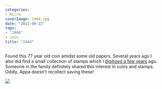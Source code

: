 ```yaml
---
categories:
- Micro
coverImage: 1944.jpg
date: "2021-09-22"
tags:
- "1944"
- coin
title: "1944"
---
```


Found this 77 year old coin amidst some old papers. Several years ago I also did find a small collection of stamps which I [digitized a few years](https://srikanthperinkulam.com/2020/08/26/stamp-collection-digitized/) ago. Someone in the family definitely shared this interest in coins and stamps. Oddly, Appa doesn't recollect saving these!

![](images/1944-588x600.jpg)
